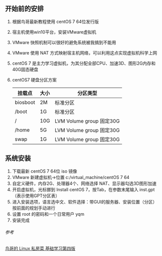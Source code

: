 ## 开始前的安排

1. 根据鸟哥最新教程使用 centOS 7 64位发行版

2. 宿主机使用win10平台，安装VMware虚拟机

3. VMware 快照机制可以很好的避免系统被我搞到不能用

4. VMware 使用 NAT 方式映射宿主机网络，可以利用这点实现虚拟机科学上网

5. centOS 7 是主力学习虚拟机，为其分配全部CPU、加速3D、图形2G内存和40G固态硬盘

6. centOS7 硬盘分区方案

   | 挂载点   | 大小 | 分区类型                 |
   | -------- | :--- | ------------------------ |
   | biosboot | 2M   | 标准分区                 |
   | /boot    | 1G   | 标准分区                 |
   | /        | 10G  | LVM Volume group 固定30G |
   | /home    | 5G   | LVM Volume group 固定30G |
   | swap     | 1G   | LVM Volume group 固定30G |


## 系统安装

1. 下载最新 centOS 7 64位 iso 镜像
2. VMware 新建虚拟机->位置 c:/virtual_machine/centOS 7 64
3. 自定义硬件，内存2G、处理器4个、网络选择 NAT、显示器勾选3D图形加速
4. 开启虚拟机，光标挪到 Install centOS 7，按Tab，在参数末尾输入 inst.gpt（表示使用GPT分区表）
5. 进入安装选项，语言选中文、软件选择：带GUI的服务器、安装位置（分区）按前面的规划手动进行
6. 设置 root 的密码和一个日常用户 yqm 
7. 安装完成



###### 参考

[鸟哥的 Linux 私房菜 基础学习第四版](http://linux.vbird.org/linux_basic/)